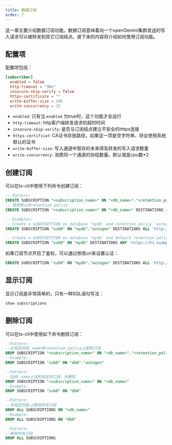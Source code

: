 ```yaml
---
title: 数据订阅
order: 7
---
```


这一章主要介绍数据订阅功能。数据订阅意味着向一个openGemini集群发送的写入请求可以被转发到其它订阅结点。接下来的内容将介绍如何使用订阅功能。

## 配置项
配置项包括：
```toml
[subscriber]
  enabled = false
  http-timeout = "30s"
  insecure-skip-verify = false
  https-certificate = ""
  write-buffer-size = 100
  write-concurrency = 15
```
* `enabled`: 只有当 `enabled` 为true时，这个功能才会运行
* `http-timeout`: http客户端转发请求的超时时间
* `insecure-skip-verify`: 是否与订阅结点建立不安全的https连接
* `https-certificat`: CA证书存放路径，如果这一项是空字符串，将会使用系统默认的证书
* `write-buffer-size`: 写入通道中暂存的未来得及转发的写入请求数量
* `write-concurrency`: 消费同一个通道的协程数量。默认值是cpu数*2

## 创建订阅
可以在ts-cli中使用下列命令创建订阅：
```sql
-- Pattern:
CREATE SUBSCRIPTION "<subscription_name>" ON "<db_name>"."<retention_policy>" DESTINATIONS <ALL|ANY> "<subscription_endpoint_host>"
-- 使用默认的retention policy
CREATE SUBSCRIPTION "<subscription_name>" ON "<db_name>" DESTINATIONS <ALL|ANY> "<subscription_endpoint_host>"

-- Examples:
-- Create a SUBSCRIPTION on database 'mydb' and retention policy 'autogen' that sends data to 'example.com:9090' via HTTP.
CREATE SUBSCRIPTION "sub0" ON "mydb"."autogen" DESTINATIONS ALL 'http://example.com:9090'

-- Create a SUBSCRIPTION on database 'mydb' and default retention policy that round-robins the data to 'h1.example.com:9090' and 'h2.example.com:9090' via https.
CREATE SUBSCRIPTION "sub0" ON "mydb" DESTINATIONS ANY 'https://h1.example.com:9090', 'https://h2.example.com:9090'
```
如果订阅节点开启了鉴权，可以通过修改url来设置认证：
```sql
CREATE SUBSCRIPTION "sub0" ON "mydb"."autogen" DESTINATIONS ALL 'http://username:password@example.com:9090'
```

## 显示订阅
显示订阅是非常简单的，只有一种SQL语句写法：
```sql
show subscriptions
```

## 删除订阅
可以在ts-cli中使用如下命令删除订阅：
```sql
--Pattern:
--在指定的db_name和retention_policy上删除订阅
DROP SUBSCRIPTION "<subscription_name>" ON "<db_name>"."<retention_policy>"
--Example:
DROP SUBSCRIPTION "sub0" ON "db0"."autogen"

--Pattern:
--在db_name上找到指定的订阅，并删除
DROP SUBSCRIPTION "<subscription_name>" ON "<db_name>"
--Example:
DROP SUBSCRIPTION "sub0" ON "db0"

--Pattern:
--在指定的db上删除所有订阅
DROP ALL SUBSCRIPTIONS ON "<db_name>"
--Example:
DROP ALL SUBSCRIPTIONS ON "db0"

--Pattern:
--删除所有订阅
DROP ALL SUBSCRIPTIONS
```

